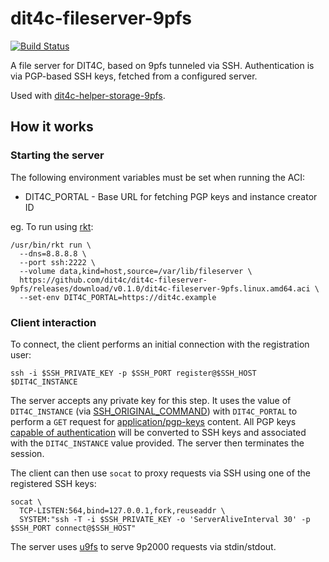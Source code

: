 # dit4c-fileserver-9pfs

[![Build Status](https://travis-ci.org/dit4c/dit4c-fileserver-9pfs.svg?branch=master)](https://travis-ci.org/dit4c/dit4c-fileserver-9pfs)

A file server for DIT4C, based on 9pfs tunneled via SSH. Authentication is via PGP-based SSH keys, fetched from a configured server.

Used with [dit4c-helper-storage-9pfs](https://github.com/dit4c/dit4c-helper-storage-9pfs/).

## How it works

### Starting the server

The following environment variables must be set when running the ACI:

 * DIT4C_PORTAL - Base URL for fetching PGP keys and instance creator ID

eg. To run using [rkt](https://github.com/coreos/rktgit ):

```
/usr/bin/rkt run \
  --dns=8.8.8.8 \
  --port ssh:2222 \
  --volume data,kind=host,source=/var/lib/fileserver \
  https://github.com/dit4c/dit4c-fileserver-9pfs/releases/download/v0.1.0/dit4c-fileserver-9pfs.linux.amd64.aci \
  --set-env DIT4C_PORTAL=https://dit4c.example
```

### Client interaction

To connect, the client performs an initial connection with the registration user:

```
ssh -i $SSH_PRIVATE_KEY -p $SSH_PORT register@$SSH_HOST $DIT4C_INSTANCE
```

The server accepts any private key for this step. It uses the value of `DIT4C_INSTANCE` (via [SSH_ORIGINAL_COMMAND](http://man.openbsd.org/cgi-bin/man.cgi/OpenBSD-current/man1/ssh.1#ENVIRONMENT)) with `DIT4C_PORTAL` to perform a `GET` request for [application/pgp-keys](https://tools.ietf.org/html/rfc3156#section-7) content. All PGP keys [capable of authentication](https://tools.ietf.org/html/rfc4880#section-5.2.3.21) will be converted to SSH keys and associated with the `DIT4C_INSTANCE` value provided. The server then terminates the session.

The client can then use `socat` to proxy requests via SSH using one of the registered SSH keys:

```
socat \
  TCP-LISTEN:564,bind=127.0.0.1,fork,reuseaddr \
  SYSTEM:"ssh -T -i $SSH_PRIVATE_KEY -o 'ServerAliveInterval 30' -p $SSH_PORT connect@$SSH_HOST"
```

The server uses [u9fs](https://bitbucket.org/plan9-from-bell-labs/u9fs) to serve 9p2000 requests via stdin/stdout.
